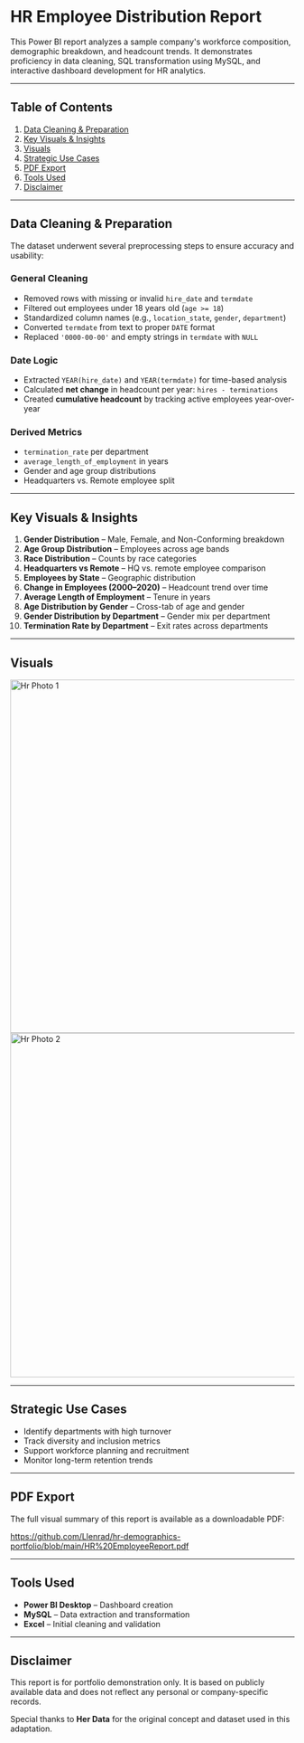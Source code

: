 # HR Employee Distribution Report

This Power BI report analyzes a sample company's workforce composition, demographic breakdown, and headcount trends. It demonstrates proficiency in data cleaning, SQL transformation using MySQL, and interactive dashboard development for HR analytics.

---

## Table of Contents
1. [Data Cleaning & Preparation](#data-cleaning--preparation)
2. [Key Visuals & Insights](#key-visuals--insights)
3. [Visuals](#Visuals)
4. [Strategic Use Cases](#strategic-use-cases)
5. [PDF Export](#pdf-export)
6. [Tools Used](#tools-used)
7. [Disclaimer](#disclaimer)

---

## Data Cleaning & Preparation

The dataset underwent several preprocessing steps to ensure accuracy and usability:

### General Cleaning
- Removed rows with missing or invalid `hire_date` and `termdate`
- Filtered out employees under 18 years old (`age >= 18`)
- Standardized column names (e.g., `location_state`, `gender`, `department`)
- Converted `termdate` from text to proper `DATE` format
- Replaced `'0000-00-00'` and empty strings in `termdate` with `NULL`

### Date Logic
- Extracted `YEAR(hire_date)` and `YEAR(termdate)` for time-based analysis
- Calculated **net change** in headcount per year: `hires - terminations`
- Created **cumulative headcount** by tracking active employees year-over-year

### Derived Metrics
- `termination_rate` per department
- `average_length_of_employment` in years
- Gender and age group distributions
- Headquarters vs. Remote employee split

---

## Key Visuals & Insights

1. **Gender Distribution** – Male, Female, and Non-Conforming breakdown  
2. **Age Group Distribution** – Employees across age bands  
3. **Race Distribution** – Counts by race categories  
4. **Headquarters vs Remote** – HQ vs. remote employee comparison  
5. **Employees by State** – Geographic distribution  
6. **Change in Employees (2000–2020)** – Headcount trend over time  
7. **Average Length of Employment** – Tenure in years  
8. **Age Distribution by Gender** – Cross-tab of age and gender  
9. **Gender Distribution by Department** – Gender mix per department  
10. **Termination Rate by Department** – Exit rates across departments

---
## Visuals

<img width="1069" height="625" alt="Hr Photo 1" src="https://github.com/user-attachments/assets/9e5a716f-a776-4f2f-b2a2-f92017572211" />
<img width="1041" height="609" alt="Hr Photo 2" src="https://github.com/user-attachments/assets/a18a82c0-c3db-4c27-a9d1-0c04822b5684" />


---

## Strategic Use Cases

- Identify departments with high turnover  
- Track diversity and inclusion metrics  
- Support workforce planning and recruitment  
- Monitor long-term retention trends

---

## PDF Export

The full visual summary of this report is available as a downloadable PDF:

https://github.com/Llenrad/hr-demographics-portfolio/blob/main/HR%20EmployeeReport.pdf

---

## Tools Used

- **Power BI Desktop** – Dashboard creation  
- **MySQL** – Data extraction and transformation  
- **Excel** – Initial cleaning and validation

---

## Disclaimer

This report is for portfolio demonstration only. It is based on publicly available data and does not reflect any personal or company-specific records.

Special thanks to **Her Data** for the original concept and dataset used in this adaptation.
